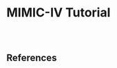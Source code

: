 # MIMIC-IV Tutorial

```{include} problem_setup.md
```

```{include} data_model.md
```

```{include} data_extraction_processing.md
```

## References

```{bibliography} refs.bib
```
